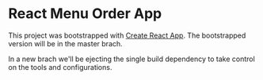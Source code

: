 # React Menu Order App

This project was bootstrapped with [Create React App](https://github.com/facebook/create-react-app). The bootstrapped version will be in the master brach.

In a new brach we'll be ejecting the single build dependency to take control on the tools and configurations.